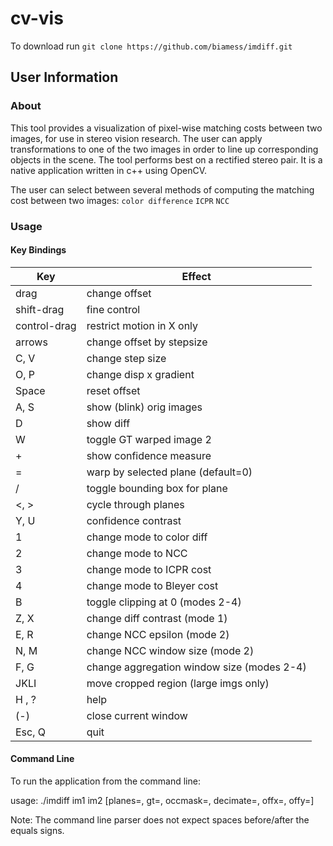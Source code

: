 # cv-vis

To download run `git clone https://github.com/biamess/imdiff.git`

## User Information

### About

This tool provides a visualization of pixel-wise matching costs between two images, for use in stereo vision research. The user can apply transformations to one of the two images in order to line up corresponding objects in the scene. The tool performs best on a rectified stereo pair. It is a native application written in c++ using OpenCV. 

The user can select between several methods of computing the matching cost between two images: 
`color difference`
`ICPR`
`NCC`

### Usage

#### Key Bindings

| Key           | Effect                                   |
|---------------|------------------------------------------|
|drag           |change offset                             |
|shift-drag     |fine control                              |
|control-drag   |restrict motion in X only                 |
|arrows         |change offset by stepsize                 |
|C, V           |change step size                          |
|O, P           |change disp x gradient                    |
|Space          |reset offset                              |
|A, S           |show (blink) orig images                  |
|D              |show diff                                 |
|W              |toggle GT warped image 2                  |
|+              |show confidence measure                   |
|=              |warp by selected plane (default=0)        |
|/              |toggle bounding box for plane             |
|<, >           |cycle through planes                      |
|Y, U           |confidence contrast                       |
|1              |change mode to color diff                 |
|2              |change mode to NCC                        |
|3              |change mode to ICPR cost                  |
|4              |change mode to Bleyer cost                |
|B              |toggle clipping at 0 (modes 2-4)          |
|Z, X           |change diff contrast (mode 1)             |
|E, R           |change NCC epsilon (mode 2)               |
|N, M           |change NCC window size (mode 2)           |
|F, G           |change aggregation window size (modes 2-4)|
|JKLI           |move cropped region (large imgs only)     |
|H , ?          |help                                      |
|(-)            |close current window                      |
|Esc, Q         |quit                                      |

#### Command Line

To run the application from the command line:

usage: ./imdiff im1 im2 [planes=, gt=, occmask=, decimate=, offx=, offy=]

Note: The command line parser does not expect spaces before/after the equals signs. 



 

